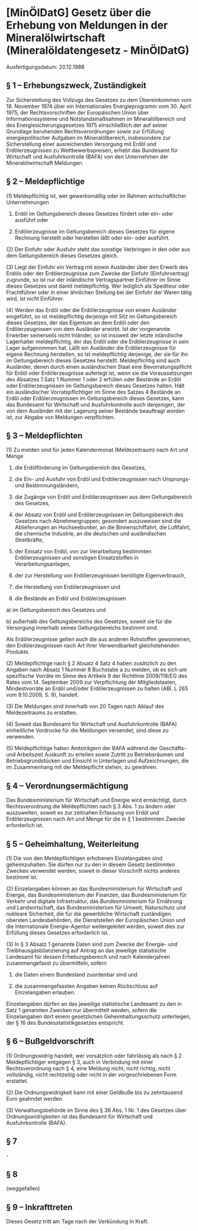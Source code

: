 # [MinÖlDatG] Gesetz über die Erhebung von Meldungen in der Mineralölwirtschaft  (Mineralöldatengesetz - MinÖlDatG)

Ausfertigungsdatum: 20.12.1988

 

## § 1 – Erhebungszweck, Zuständigkeit

Zur Sicherstellung des Vollzugs des Gesetzes zu dem Übereinkommen vom 18. November 1974 über ein Internationales Energieprogramm vom 30. April 1975, der Rechtsvorschriften der Europäischen Union über Informationssysteme und Notstandsmaßnahmen im Mineralölbereich und des Energiesicherungsgesetzes 1975 einschließlich der auf seiner Grundlage beruhenden Rechtsverordnungen sowie zur Erfüllung energiepolitischer Aufgaben im Mineralölbereich, insbesondere zur Sicherstellung einer ausreichenden Versorgung mit Erdöl und Erdölerzeugnissen zu Wettbewerbspreisen, erhebt das Bundesamt für Wirtschaft und Ausfuhrkontrolle (BAFA) von den Unternehmen der Mineralölwirtschaft Meldungen.


## § 2 – Meldepflichtige

(1) Meldepflichtig ist, wer gewerbsmäßig oder im Rahmen wirtschaftlicher Unternehmungen

1. Erdöl im Geltungsbereich dieses Gesetzes fördert oder ein- oder ausführt oder

2. Erdölerzeugnisse im Geltungsbereich dieses Gesetzes für eigene Rechnung herstellt oder herstellen läßt oder ein- oder ausführt.

(2) Der Einfuhr oder Ausfuhr steht das sonstige Verbringen in den oder aus dem Geltungsbereich dieses Gesetzes gleich.

(3) Liegt der Einfuhr ein Vertrag mit einem Ausländer über den Erwerb des Erdöls oder der Erdölerzeugnisse zum Zwecke der Einfuhr (Einfuhrvertrag) zugrunde, so ist nur der inländische Vertragspartner Einführer im Sinne dieses Gesetzes und damit meldepflichtig. Wer lediglich als Spediteur oder Frachtführer oder in einer ähnlichen Stellung bei der Einfuhr der Waren tätig wird, ist nicht Einführer.

(4) Werden das Erdöl oder die Erdölerzeugnisse von einem Ausländer eingeführt, so ist meldepflichtig derjenige mit Sitz im Geltungsbereich dieses Gesetzes, der das Eigentum an dem Erdöl oder den Erdölerzeugnissen von dem Ausländer erwirbt. Ist der vorgenannte Erwerber seinerseits nicht Inländer, so ist insoweit der letzte inländische Lagerhalter meldepflichtig, der das Erdöl oder die Erdölerzeugnisse in sein Lager aufgenommen hat. Läßt ein Ausländer die Erdölerzeugnisse für eigene Rechnung herstellen, so ist meldepflichtig derjenige, der sie für ihn im Geltungsbereich dieses Gesetzes herstellt. Meldepflichtig sind auch Ausländer, denen durch einen ausländischen Staat eine Bevorratungspflicht für Erdöl oder Erdölerzeugnisse auferlegt ist, wenn sie die Voraussetzungen des Absatzes 1 Satz 1 Nummer 1 oder 2 erfüllen oder Bestände an Erdöl oder Erdölerzeugnissen im Geltungsbereich dieses Gesetzes halten. Hält ein ausländischer Vorratspflichtiger im Sinne des Satzes 4 Bestände an Erdöl oder Erdölerzeugnissen im Geltungsbereich dieses Gesetzes, kann das Bundesamt für Wirtschaft und Ausfuhrkontrolle auch denjenigen, der von dem Ausländer mit der Lagerung seiner Bestände beauftragt worden ist, zur Abgabe von Meldungen verpflichten.


## § 3 – Meldepflichten

(1) Zu melden sind für jeden Kalendermonat (Meldezeitraum) nach Art und Menge

1. die Erdölförderung im Geltungsbereich des Gesetzes,

2. die Ein- und Ausfuhr von Erdöl und Erdölerzeugnissen nach Ursprungs- und Bestimmungsländern,

3. die Zugänge von Erdöl und Erdölerzeugnissen aus dem Geltungsbereich des Gesetzes,

4. der Absatz von Erdöl und Erdölerzeugnissen im Geltungsbereich des Gesetzes nach Abnehmergruppen; gesondert auszuweisen sind die Ablieferungen an Hochseebunker, an die Binnenschiffahrt, die Luftfahrt, die chemische Industrie, an die deutschen und ausländischen Streitkräfte,

5. der Einsatz von Erdöl, von zur Verarbeitung bestimmten Erdölerzeugnissen und sonstigen Einsatzstoffen in Verarbeitungsanlagen,

6. der zur Herstellung von Erdölerzeugnissen benötigte Eigenverbrauch,

7. die Herstellung von Erdölerzeugnissen und

8. die Bestände an Erdöl und Erdölerzeugnissen

a) im Geltungsbereich des Gesetzes und

b) außerhalb des Geltungsbereichs des Gesetzes, soweit sie für die Versorgung innerhalb seines Geltungsbereichs bestimmt sind.

Als Erdölerzeugnisse gelten auch die aus anderen Rohstoffen gewonnenen, den Erdölerzeugnissen nach Art ihrer Verwendbarkeit gleichstehenden Produkte.

(2) Meldepflichtige nach § 2 Absatz 4 Satz 4 haben zusätzlich zu den Angaben nach Absatz 1 Nummer 8 Buchstabe a zu melden, ob es sich um spezifische Vorräte im Sinne des Artikels 9 der Richtlinie 2009/119/EG des Rates vom 14. September 2009 zur Verpflichtung der Mitgliedstaaten, Mindestvorräte an Erdöl und/oder Erdölerzeugnissen zu halten (ABl. L 265 vom 9.10.2009, S. 9), handelt.

(3) Die Meldungen sind innerhalb von 20 Tagen nach Ablauf des Meldezeitraums zu erstatten.

(4) Soweit das Bundesamt für Wirtschaft und Ausfuhrkontrolle (BAFA) einheitliche Vordrucke für die Meldungen versendet, sind diese zu verwenden.

(5) Meldepflichtige haben Amtsträgern der BAFA während der Geschäfts- und Arbeitszeit Auskunft zu erteilen sowie Zutritt zu Betriebsräumen und Betriebsgrundstücken und Einsicht in Unterlagen und Aufzeichnungen, die im Zusammenhang mit der Meldepflicht stehen, zu gewähren.


## § 4 – Verordnungsermächtigung

Das Bundesministerium für Wirtschaft und Energie wird ermächtigt, durch Rechtsverordnung die Meldepflichten nach § 3 Abs. 1 zu ändern oder auszuweiten, soweit es zur zeitnahen Erfassung von Erdöl und Erdölerzeugnissen nach Art und Menge für die in § 1 bestimmten Zwecke erforderlich ist.


## § 5 – Geheimhaltung, Weiterleitung

(1) Die von den Meldepflichtigen erhobenen Einzelangaben sind geheimzuhalten. Sie dürfen nur zu den in diesem Gesetz bestimmten Zwecken verwendet werden, soweit in dieser Vorschrift nichts anderes bestimmt ist.

(2) Einzelangaben können an das Bundesministerium für Wirtschaft und Energie, das Bundesministerium der Finanzen, das Bundesministerium für Verkehr und digitale Infrastruktur, das Bundesministerium für Ernährung und Landwirtschaft, das Bundesministerium für Umwelt, Naturschutz und nukleare Sicherheit, die für die gewerbliche Wirtschaft zuständigen obersten Landesbehörden, die Dienststellen der Europäischen Union und die Internationale Energie-Agentur weitergeleitet werden, soweit dies zur Erfüllung dieses Gesetzes erforderlich ist.

(3) In § 3 Absatz 1 genannte Daten sind zum Zwecke der Energie- und Treibhausgasbilanzierung auf Antrag an das jeweilige statistische Landesamt für dessen Erhebungsbereich und nach Kalenderjahren zusammengefasst zu übermitteln, sofern

1. die Daten einem Bundesland zuordenbar sind und

2. die zusammengefassten Angaben keinen Rückschluss auf Einzelangaben erlauben.

Einzelangaben dürfen an das jeweilige statistische Landesamt zu den in Satz 1 genannten Zwecken nur übermittelt werden, sofern die Einzelangaben dort einem gesetzlichen Geheimhaltungsschutz unterliegen, der § 16 des Bundesstatistikgesetzes entspricht.


## § 6 – Bußgeldvorschrift

(1) Ordnungswidrig handelt, wer vorsätzlich oder fahrlässig als nach § 2 Meldepflichtiger entgegen § 3, auch in Verbindung mit einer Rechtsverordnung nach § 4, eine Meldung nicht, nicht richtig, nicht vollständig, nicht rechtzeitig oder nicht in der vorgeschriebenen Form erstattet.

(2) Die Ordnungswidrigkeit kann mit einer Geldbuße bis zu zehntausend Euro geahndet werden.

(3) Verwaltungsbehörde im Sinne des § 36 Abs. 1 Nr. 1 des Gesetzes über Ordnungswidrigkeiten ist das Bundesamt für Wirtschaft und Ausfuhrkontrolle (BAFA).


## § 7

\-


## § 8

(weggefallen)


## § 9 – Inkrafttreten

Dieses Gesetz tritt am Tage nach der Verkündung in Kraft.
